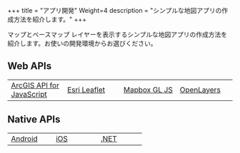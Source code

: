 +++
title = "アプリ開発"
Weight=4
description = "シンプルな地図アプリの作成方法を紹介します。"
+++

マップとベースマップ レイヤーを表示するシンプルな地図アプリの作成方法を紹介します。お使いの開発環境からお選びください。

## Web APIs

<table>
<tbody><tr>
<td style="width:25%"><a href="./create-startup-app-js">ArcGIS API for JavaScript</td>
<td style="width:25%"><a href="./create-startup-app-esrileaflet">Esri Leaflet</a></td>
<td style="width:25%"><a href="./create-startup-app-mapboxgl">Mapbox GL JS</a></td>
<td style="width:25%"><a href="./create-startup-app-openlayers">OpenLayers</a></td>
</tr></tbody>
</table>

## Native APIs

<table>
<tbody><tr>
<td style="width:25%"><a href="./create-startup-app-android">Android</td>
<td style="width:25%"><a href="./create-startup-app-ios">iOS</a></td>
<td style="width:25%"><a href="./create-startup-app-dotnet">.NET</a></td>
</tr></tbody>
</table>


